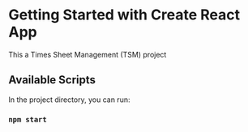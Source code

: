 # Getting Started with Create React App

This a Times Sheet Management (TSM) project

## Available Scripts

In the project directory, you can run:

### `npm start`
